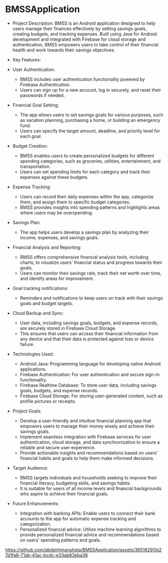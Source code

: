 # BMSSApplication

* Project Description:
BMSS is an Android application designed to help users manage their finances effectively by setting savings goals, creating budgets, and tracking expenses. Built using Java for Android development and integrated with Firebase for cloud storage and authentication, BMSS empowers users to take control of their financial health and work towards their savings objectives.

* Key Features:
* User Authentication:
  - BMSS includes user authentication functionality powered by Firebase Authentication.
  - Users can sign up for a new account, log in securely, and reset their passwords if needed.
* Financial Goal Setting:
  - The app allows users to set savings goals for various purposes, such as vacation planning, purchasing a home, or building an emergency fund.
  - Users can specify the target amount, deadline, and priority level for each goal.
* Budget Creation:
  - BMSS enables users to create personalized budgets for different spending categories, such as groceries, utilities, entertainment, and transportation.
  - Users can set spending limits for each category and track their expenses against these budgets.
* Expense Tracking:
  - Users can record their daily expenses within the app, categorize them, and assign them to specific budget categories.
  - BMSS provides insights into spending patterns and highlights areas where users may be overspending.
* Savings Plan:
  - The app helps users develop a savings plan by analyzing their income, expenses, and savings goals.
* Financial Analysis and Reporting:
  - BMSS offers comprehensive financial analysis tools, including charts, to visualize users' financial status and progress towards their goals.
  - Users can monitor their savings rate, track their net worth over time, and identify areas for improvement.
* Goal tracking notifications:
  - Reminders and notifications to keep users on track with their savings goals and budget targets.
* Cloud Backup and Sync:
  - User data, including savings goals, budgets, and expense records, are securely stored in Firebase Cloud Storage. 
  - This ensures that users can access their financial information from any device and that their data is protected against loss or device failure.

* Technologies Used:
  - Android Java: Programming language for developing native Android applications.
  - Firebase Authentication: For user authentication and secure sign-in functionality.
  - Firebase Realtime Database: To store user data, including savings goals, budgets, and expense records.
  - Firebase Cloud Storage: For storing user-generated content, such as profile pictures or receipts.

* Project Goals:
  - Develop a user-friendly and intuitive financial planning app that empowers users to manage their money wisely and achieve their savings goals.
  - Implement seamless integration with Firebase services for user authentication, cloud storage, and data synchronization to ensure a reliable and secure user experience.
  - Provide actionable insights and recommendations based on users' financial habits and goals to help them make informed decisions.

* Target Audience:
  - BMSS targets individuals and households seeking to improve their financial literacy, budgeting skills, and savings habits.
  - It is suitable for users of all income levels and financial backgrounds who aspire to achieve their financial goals.

* Future Enhancements:
  - Integration with banking APIs: Enable users to connect their bank accounts to the app for automatic expense tracking and categorization.
  - Personalized financial advice: Utilize machine learning algorithms to provide personalized financial advice and recommendations based on users' spending patterns and goals.

 

https://github.com/abdelrhmanshata/BMSSApplication/assets/36518291/b27d1fa8-71ab-41ac-bcdc-e33ab83eba38


